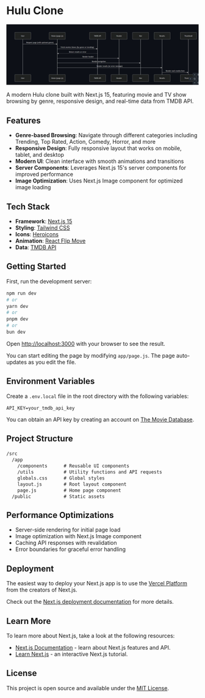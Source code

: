 # Hulu Clone

![Hulu Clone Screenshot](./public/Screenshot_13.jpg)

A modern Hulu clone built with Next.js 15, featuring movie and TV show browsing by genre, responsive design, and real-time data from TMDB API.

## Features

- **Genre-based Browsing**: Navigate through different categories including Trending, Top Rated, Action, Comedy, Horror, and more
- **Responsive Design**: Fully responsive layout that works on mobile, tablet, and desktop
- **Modern UI**: Clean interface with smooth animations and transitions
- **Server Components**: Leverages Next.js 15's server components for improved performance
- **Image Optimization**: Uses Next.js Image component for optimized image loading

## Tech Stack

- **Framework**: [Next.js 15](https://nextjs.org/)
- **Styling**: [Tailwind CSS](https://tailwindcss.com/)
- **Icons**: [Heroicons](https://heroicons.com/)
- **Animation**: [React Flip Move](https://github.com/joshwcomeau/react-flip-move)
- **Data**: [TMDB API](https://www.themoviedb.org/documentation/api)

## Getting Started

First, run the development server:

```bash
npm run dev
# or
yarn dev
# or
pnpm dev
# or
bun dev
```

Open [http://localhost:3000](http://localhost:3000) with your browser to see the result.

You can start editing the page by modifying `app/page.js`. The page auto-updates as you edit the file.

## Environment Variables

Create a `.env.local` file in the root directory with the following variables:

```
API_KEY=your_tmdb_api_key
```

You can obtain an API key by creating an account on [The Movie Database](https://www.themoviedb.org/).

## Project Structure

```
/src
  /app
    /components      # Reusable UI components
    /utils           # Utility functions and API requests
    globals.css      # Global styles
    layout.js        # Root layout component
    page.js          # Home page component
  /public            # Static assets
```

## Performance Optimizations

- Server-side rendering for initial page load
- Image optimization with Next.js Image component
- Caching API responses with revalidation
- Error boundaries for graceful error handling

## Deployment

The easiest way to deploy your Next.js app is to use the [Vercel Platform](https://vercel.com/new?utm_medium=default-template&filter=next.js&utm_source=create-next-app&utm_campaign=create-next-app-readme) from the creators of Next.js.

Check out the [Next.js deployment documentation](https://nextjs.org/docs/app/building-your-application/deploying) for more details.

## Learn More

To learn more about Next.js, take a look at the following resources:

- [Next.js Documentation](https://nextjs.org/docs) - learn about Next.js features and API.
- [Learn Next.js](https://nextjs.org/learn) - an interactive Next.js tutorial.

## License

This project is open source and available under the [MIT License](LICENSE).

